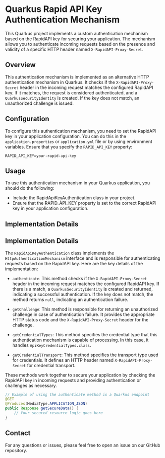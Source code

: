 # Quarkus Rapid API Key Authentication Mechanism

This Quarkus project implements a custom authentication mechanism based on the RapidAPI key for securing your application. The mechanism allows you to authenticate incoming requests based on the presence and validity of a specific HTTP header named `X-RapidAPI-Proxy-Secret`.

## Overview

This authentication mechanism is implemented as an alternative HTTP authentication mechanism in Quarkus. It checks if the `X-RapidAPI-Proxy-Secret` header in the incoming request matches the configured RapidAPI key. If it matches, the request is considered authenticated, and a `QuarkusSecurityIdentity` is created. If the key does not match, an unauthorized challenge is issued.

## Configuration

To configure this authentication mechanism, you need to set the RapidAPI key in your application configuration. You can do this in the `application.properties` or `application.yml` file or by using environment variables. Ensure that you specify the `RAPID_API_KEY` property:

```properties
RAPID_API_KEY=your-rapid-api-key
```

## Usage

To use this authentication mechanism in your Quarkus application, you should do the following:

   * Include the RapidApiKeyAuthentication class in your project.
   * Ensure that the RAPID_API_KEY property is set to the correct RapidAPI key in your application configuration.

## Implementation Details

## Implementation Details

The `RapidApiKeyAuthentication` class implements the `HttpAuthenticationMechanism` interface and is responsible for authenticating requests based on the RapidAPI key. Here are the key details of the implementation:

- `authenticate`: This method checks if the `X-RapidAPI-Proxy-Secret` header in the incoming request matches the configured RapidAPI key. If there is a match, a `QuarkusSecurityIdentity` is created and returned, indicating a successful authentication. If the key does not match, the method returns `null`, indicating an authentication failure.

- `getChallenge`: This method is responsible for returning an unauthorized challenge in case of authentication failure. It provides the appropriate HTTP status code and the `X-RapidAPI-Proxy-Secret` header for the challenge.

- `getCredentialTypes`: This method specifies the credential type that this authentication mechanism is capable of processing. In this case, it handles `ApiKeyCredentialTypes.class`.

- `getCredentialTransport`: This method specifies the transport type used for credentials. It defines an HTTP header named `X-RapidAPI-Proxy-Secret` for credential transport.

These methods work together to secure your application by checking the RapidAPI key in incoming requests and providing authentication or challenges as necessary.

```java
// Example of using the authenticate method in a Quarkus endpoint
@GET
@Produces(MediaType.APPLICATION_JSON)
public Response getSecureData() {
    // Your secured resource logic goes here
}
```
## Contact
For any questions or issues, please feel free to open an issue on our GitHub repository.